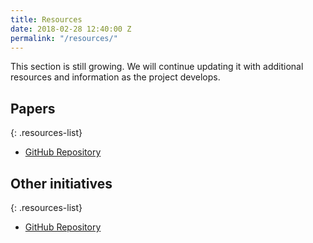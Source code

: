 ```yaml
---
title: Resources
date: 2018-02-28 12:40:00 Z
permalink: "/resources/"
---
```


<div class="alert alert-primary">This section is still growing. We will continue updating it with additional resources and information as the project develops.</div>

## Papers
{: .resources-list}
- [GitHub Repository](https://github.com/civio/fandango)

## Other initiatives
{: .resources-list}
- [GitHub Repository](https://github.com/civio/fandango)

